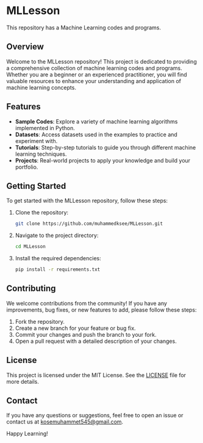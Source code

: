# MLLesson

This repository has a Machine Learning codes and programs.

## Overview

Welcome to the MLLesson repository! This project is dedicated to providing a comprehensive collection of machine learning codes and programs. Whether you are a beginner or an experienced practitioner, you will find valuable resources to enhance your understanding and application of machine learning concepts.

## Features

- **Sample Codes**: Explore a variety of machine learning algorithms implemented in Python.
- **Datasets**: Access datasets used in the examples to practice and experiment with.
- **Tutorials**: Step-by-step tutorials to guide you through different machine learning techniques.
- **Projects**: Real-world projects to apply your knowledge and build your portfolio.

## Getting Started

To get started with the MLLesson repository, follow these steps:

1. Clone the repository:
   ```bash
   git clone https://github.com/muhammedksee/MLLesson.git
   ```
2. Navigate to the project directory:
   ```bash
   cd MLLesson
   ```
3. Install the required dependencies:
   ```bash
   pip install -r requirements.txt
   ```

## Contributing

We welcome contributions from the community! If you have any improvements, bug fixes, or new features to add, please follow these steps:

1. Fork the repository.
2. Create a new branch for your feature or bug fix.
3. Commit your changes and push the branch to your fork.
4. Open a pull request with a detailed description of your changes.

## License

This project is licensed under the MIT License. See the [LICENSE](LICENSE) file for more details.

## Contact

If you have any questions or suggestions, feel free to open an issue or contact us at [kosemuhammet545@gmail.com](mailto:kosemuhammet545@gmail.com).

Happy Learning!
